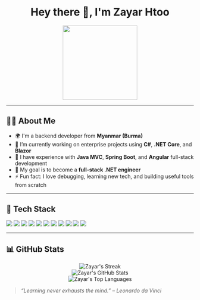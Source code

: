 <h1 align="center">Hey there 👋, I'm Zayar Htoo</h1>

<p align="center">
  <img src="https://media.giphy.com/media/qgQUggAC3Pfv687qPC/giphy.gif" width="200"/>
</p>


---

## 👨‍💻 About Me

- 🌍 I'm a backend developer from **Myanmar (Burma)**
- 💼 I’m currently working on enterprise projects using **C#**, **.NET Core**, and **Blazor**
- 🧠 I have experience with **Java MVC**, **Spring Boot**, and **Angular** full-stack development
- 🎯 My goal is to become a **full-stack .NET engineer**
- ⚡ Fun fact: I love debugging, learning new tech, and building useful tools from scratch

---

## 🚀 Tech Stack

<p align="left">
  <img src="https://img.shields.io/badge/C%23-239120.svg?style=for-the-badge&logo=c-sharp&logoColor=white"/>
  <img src="https://img.shields.io/badge/.NET_Core-512BD4.svg?style=for-the-badge&logo=dotnet&logoColor=white"/>
  <img src="https://img.shields.io/badge/Blazor-5C2D91.svg?style=for-the-badge&logo=blazor&logoColor=white"/>
  <img src="https://img.shields.io/badge/Java-007396.svg?style=for-the-badge&logo=java&logoColor=white"/>
  <img src="https://img.shields.io/badge/Spring_Boot-6DB33F.svg?style=for-the-badge&logo=spring-boot&logoColor=white"/>
  <img src="https://img.shields.io/badge/Angular-DD0031.svg?style=for-the-badge&logo=angular&logoColor=white"/>
  <img src="https://img.shields.io/badge/SQL_Server-CC2927.svg?style=for-the-badge&logo=microsoft-sql-server&logoColor=white"/>
  <img src="https://img.shields.io/badge/Git-F05032.svg?style=for-the-badge&logo=git&logoColor=white"/>
  <img src="https://img.shields.io/badge/HTML5-E34F26.svg?style=for-the-badge&logo=html5&logoColor=white"/>
  <img src="https://img.shields.io/badge/CSS3-1572B6.svg?style=for-the-badge&logo=css3&logoColor=white"/>
  <img src="https://img.shields.io/badge/JavaScript-F7DF1E.svg?style=for-the-badge&logo=javascript&logoColor=black"/>
</p>

---

## 📊 GitHub Stats

<p align="center">
  <img src="https://github-readme-streak-stats.herokuapp.com/?user=ZyH12356d&theme=tokyonight&hide_border=true" alt="Zayar's Streak" />
  <br/>
  <img src="https://github-readme-stats.vercel.app/api?username=ZyH12356d&show_icons=true&theme=tokyonight&hide_border=true" alt="Zayar's GitHub Stats" />
  <br/>
  <img src="https://github-readme-stats.vercel.app/api/top-langs/?username=ZyH12356d&layout=compact&theme=tokyonight&hide_border=true" alt="Zayar's Top Languages" />
</p>



> _“Learning never exhausts the mind.” – Leonardo da Vinci_
